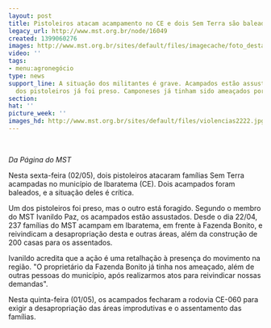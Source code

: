 ```yaml
---
layout: post
title: Pistoleiros atacam acampamento no CE e dois Sem Terra são baleados
legacy_url: http://www.mst.org.br/node/16049
created: 1399060276
images: http://www.mst.org.br/sites/default/files/imagecache/foto_destaque/violencias2222.jpg
video: ''
tags:
- menu:agronegócio
type: news
support_line: A situação dos militantes é grave. Acampados estão assustados, e um
  dos pistoleiros já foi preso. Camponeses já tinham sido ameaçados por proprietários.
section: 
hat: ''
picture_week: ''
images_hd: http://www.mst.org.br/sites/default/files/violencias2222.jpg
---
```

<p><em><br></em></p><p><em>Da Página do MST</em></p><p>Nesta sexta-feira&nbsp;(02/05), dois pistoleiros atacaram famílias Sem Terra acampadas no município de Ibaratema&nbsp;(CE). Dois acampados foram baleados, e a situação deles é crítica. </p><p>Um dos pistoleiros foi preso, mas o outro está foragido. Segundo o membro do MST Ivanildo Paz, os acampados estão assustados.&nbsp;Desde o dia 22/04, 237 famílias do MST acampam em Ibaratema, em frente à Fazenda Bonito, e reivindicam a desapropriação desta e outras áreas, além da construção de 200 casas para os assentados.&nbsp;</p><p>Ivanildo acredita que a ação é uma retalhação à presença do movimento na região. "O proprietário da Fazenda Bonito já tinha nos ameaçado, além de outras pessoas do município, após realizarmos atos para reivindicar nossas demandas".</p><p>Nesta quinta-feira&nbsp;(01/05), os acampados fecharam a rodovia CE-060 para exigir a desapropriação das áreas improdutivas e o assentamento das famílias.</p><p>&nbsp;</p>
